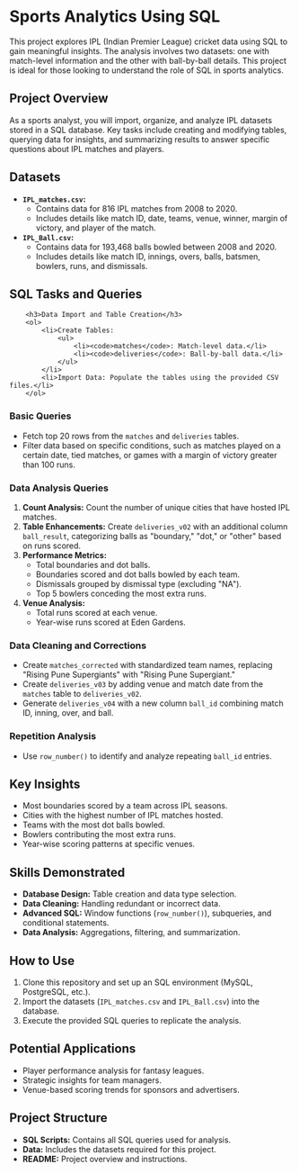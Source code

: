 <h1>Sports Analytics Using SQL</h1>
        <p>
            This project explores IPL (Indian Premier League) cricket data using SQL to gain meaningful insights. 
            The analysis involves two datasets: one with match-level information and the other with ball-by-ball details. 
            This project is ideal for those looking to understand the role of SQL in sports analytics.
        </p>

<h2>Project Overview</h2>
        <p>
            As a sports analyst, you will import, organize, and analyze IPL datasets stored in a SQL database. 
            Key tasks include creating and modifying tables, querying data for insights, and summarizing results to answer specific questions about IPL matches and players.
        </p>

<h2>Datasets</h2>
        <ul>
            <li>
                <strong><code>IPL_matches.csv</code>:</strong>
                <ul>
                    <li>Contains data for 816 IPL matches from 2008 to 2020.</li>
                    <li>Includes details like match ID, date, teams, venue, winner, margin of victory, and player of the match.</li>
                </ul>
            </li>
            <li>
                <strong><code>IPL_Ball.csv</code>:</strong>
                <ul>
                    <li>Contains data for 193,468 balls bowled between 2008 and 2020.</li>
                    <li>Includes details like match ID, innings, overs, balls, batsmen, bowlers, runs, and dismissals.</li>
                </ul>
            </li>
        </ul>

<h2>SQL Tasks and Queries</h2>

        <h3>Data Import and Table Creation</h3>
        <ol>
            <li>Create Tables:
                <ul>
                    <li><code>matches</code>: Match-level data.</li>
                    <li><code>deliveries</code>: Ball-by-ball data.</li>
                </ul>
            </li>
            <li>Import Data: Populate the tables using the provided CSV files.</li>
        </ol>

<h3>Basic Queries</h3>
        <ul>
            <li>Fetch top 20 rows from the <code>matches</code> and <code>deliveries</code> tables.</li>
            <li>Filter data based on specific conditions, such as matches played on a certain date, tied matches, or games with a margin of victory greater than 100 runs.</li>
        </ul>

<h3>Data Analysis Queries</h3>
        <ol>
            <li><strong>Count Analysis:</strong> Count the number of unique cities that have hosted IPL matches.</li>
            <li><strong>Table Enhancements:</strong> Create <code>deliveries_v02</code> with an additional column <code>ball_result</code>, categorizing balls as "boundary," "dot," or "other" based on runs scored.</li>
            <li><strong>Performance Metrics:</strong>
                <ul>
                    <li>Total boundaries and dot balls.</li>
                    <li>Boundaries scored and dot balls bowled by each team.</li>
                    <li>Dismissals grouped by dismissal type (excluding "NA").</li>
                    <li>Top 5 bowlers conceding the most extra runs.</li>
                </ul>
            </li>
            <li><strong>Venue Analysis:</strong>
                <ul>
                    <li>Total runs scored at each venue.</li>
                    <li>Year-wise runs scored at Eden Gardens.</li>
                </ul>
            </li>
        </ol>

<h3>Data Cleaning and Corrections</h3>
        <ul>
            <li>Create <code>matches_corrected</code> with standardized team names, replacing "Rising Pune Supergiants" with "Rising Pune Supergiant."</li>
            <li>Create <code>deliveries_v03</code> by adding venue and match date from the <code>matches</code> table to <code>deliveries_v02</code>.</li>
            <li>Generate <code>deliveries_v04</code> with a new column <code>ball_id</code> combining match ID, inning, over, and ball.</li>
        </ul>

<h3>Repetition Analysis</h3>
        <ul>
            <li>Use <code>row_number()</code> to identify and analyze repeating <code>ball_id</code> entries.</li>
        </ul>

<h2>Key Insights</h2>
        <ul>
            <li>Most boundaries scored by a team across IPL seasons.</li>
            <li>Cities with the highest number of IPL matches hosted.</li>
            <li>Teams with the most dot balls bowled.</li>
            <li>Bowlers contributing the most extra runs.</li>
            <li>Year-wise scoring patterns at specific venues.</li>
        </ul>

<h2>Skills Demonstrated</h2>
        <ul>
            <li><strong>Database Design:</strong> Table creation and data type selection.</li>
            <li><strong>Data Cleaning:</strong> Handling redundant or incorrect data.</li>
            <li><strong>Advanced SQL:</strong> Window functions (<code>row_number()</code>), subqueries, and conditional statements.</li>
            <li><strong>Data Analysis:</strong> Aggregations, filtering, and summarization.</li>
        </ul>

<h2>How to Use</h2>
        <ol>
            <li>Clone this repository and set up an SQL environment (MySQL, PostgreSQL, etc.).</li>
            <li>Import the datasets (<code>IPL_matches.csv</code> and <code>IPL_Ball.csv</code>) into the database.</li>
            <li>Execute the provided SQL queries to replicate the analysis.</li>
        </ol>

<h2>Potential Applications</h2>
        <ul>
            <li>Player performance analysis for fantasy leagues.</li>
            <li>Strategic insights for team managers.</li>
            <li>Venue-based scoring trends for sponsors and advertisers.</li>
        </ul>

<h2>Project Structure</h2>
        <ul>
            <li><strong>SQL Scripts:</strong> Contains all SQL queries used for analysis.</li>
            <li><strong>Data:</strong> Includes the datasets required for this project.</li>
            <li><strong>README:</strong> Project overview and instructions.</li>
        </ul>

